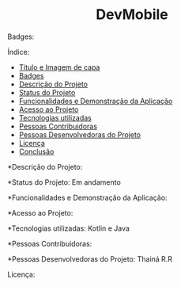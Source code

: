 <h1 align="center"> DevMobile </h1>

Badges:


Índice:
* [Título e Imagem de capa](#Título-e-Imagem-de-capa)
* [Badges](#badges)
* [Descrição do Projeto](#descrição-do-projeto)
* [Status do Projeto](#status-do-Projeto)
* [Funcionalidades e Demonstração da Aplicação](#funcionalidades-e-demonstração-da-aplicação)
* [Acesso ao Projeto](#acesso-ao-projeto)
* [Tecnologias utilizadas](#tecnologias-utilizadas)
* [Pessoas Contribuidoras](#pessoas-contribuidoras)
* [Pessoas Desenvolvedoras do Projeto](#pessoas-desenvolvedoras)
* [Licença](#licença)
* [Conclusão](#conclusão)

*Descrição do Projeto:


*Status do Projeto:
Em andamento

*Funcionalidades e Demonstração da Aplicação:


*Acesso ao Projeto:


*Tecnologias utilizadas:
Kotlin e Java

*Pessoas Contribuidoras:


*Pessoas Desenvolvedoras do Projeto:
Thainá R.R

Licença:
